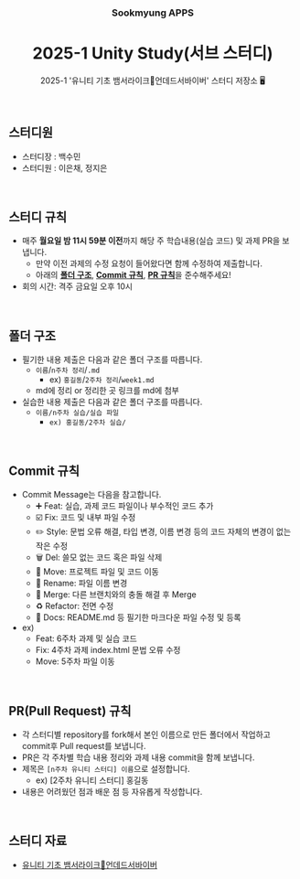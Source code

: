 <div align="center">

### Sookmyung APPS

# 2025-1 Unity Study(서브 스터디)

2025-1 '유니티 기초 뱀서라이크🧟언데드서바이버' 스터디 저장소 🖥️

</div>

<br>

## 스터디원

- 스터디장 : 백수민
- 스터디원 : 이은채, 정지은

<br>

<div id="1"></div>

## 스터디 규칙

- 매주 **월요일 밤 11시 59분 이전**까지 해당 주 학습내용(실습 코드) 및 과제 PR을 보냅니다.
  - 만약 이전 과제의 수정 요청이 들어왔다면 함께 수정하여 제출합니다.
  - 아래의 [**폴더 구조**](#1), [**Commit 규칙**](#2), [**PR 규칙**](#3)을 준수해주세요!
- 회의 시간: 격주 금요일 오후 10시

<br>

<div id="2"></div>

## 폴더 구조

- 필기한 내용 제출은 다음과 같은 폴더 구조를 따릅니다.
    - `이름`/`n주차 정리`/`.md`
        - ex) `홍길동`/`2주차 정리`/`week1.md`
    - md에 정리 or 정리한 곳 링크를 md에 첨부
- 실습한 내용 제출은 다음과 같은 폴더 구조를 따릅니다.
    - `이름/n주차 실습/실습 파일`
        - `ex) 홍길동/2주차 실습/`
<br>

<div id="3"></div>

## Commit 규칙

- Commit Message는 다음을 참고합니다.
    - ➕ Feat: 실습, 과제 코드 파일이나 부수적인 코드 추가
    - ☑️ Fix: 코드 및 내부 파일 수정
    - ✏️ Style: 문법 오류 해결, 타입 변경, 이름 변경 등의 코드 자체의 변경이 없는 작은 수정
    - 🗑️ Del: 쓸모 없는 코드 혹은 파일 삭제
    - 🚚 Move: 프로젝트 파일 및 코드 이동
    - 📛 Rename: 파일 이름 변경
    - 🔀 Merge: 다른 브랜치와의 충돌 해결 후 Merge
    - ♻️ Refactor: 전면 수정
    - 📝 Docs: README.md 등 필기한 마크다운 파일 수정 및 등록
- ex)
  - Feat: 6주차 과제 및 실습 코드
  - Fix: 4주차 과제 index.html 문법 오류 수정
  - Move: 5주차 파일 이동

<br>

## PR(Pull Request) 규칙

- 각 스터디별 repository를 fork해서 본인 이름으로 만든 폴더에서 작업하고 commit후 Pull request를 보냅니다.
- PR은 각 주차별 학습 내용 정리와 과제 내용 commit을 함께 보냅니다.
- 제목은 `[n주차 유니티 스터디] 이름`으로 설정합니다.
    - ex) [2주차 유니티 스터디] 홍길동
- 내용은 어려웠던 점과 배운 점 등 자유롭게 작성합니다.

<br>

## 스터디 자료

- [유니티 기초 뱀서라이크🧟언데드서바이버](https://www.youtube.com/watch?v=MmW166cHj54&list=PLO-mt5Iu5TeZF8xMHqtT_DhAPKmjF6i3x)
